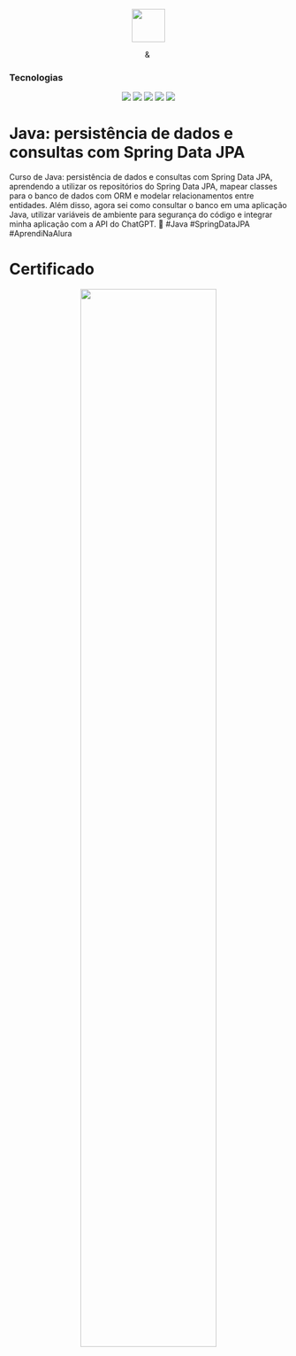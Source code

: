 
<p align="center">
  <img height="60px" src="https://i.imgur.com/w0NvalO.png">
</p>

<p align="center">
  <img height="9" src="https://i.imgur.com/PvAbpvx.png"> &
  <img height="13" src="https://i.imgur.com/rEzWrXJ.png">
</p>


<h3  id="techs">Tecnologias</h3>

<p align=center> <img src="https://img.shields.io/badge/python-3670A0?style=for-the-badge&logo=python&logoColor=ffdd54"> <img src="https://img.shields.io/badge/dbt-FF694B?style=for-the-badge&logo=dbt&logoColor=white"> <img src="https://img.shields.io/badge/Streamlit-FF4B4B?style=for-the-badge&logo=Streamlit&logoColor=white"> <img src="https://img.shields.io/badge/Pandas-2C2D72?style=for-the-badge&logo=pandas&logoColor=white"> <img src="https://img.shields.io/badge/PostgreSQL-316192?style=for-the-badge&logo=postgresql&logoColor=white"> 
  </ul>
  <br>
</p>



# Java: persistência de dados e consultas com Spring Data JPA

Curso de Java: persistência de dados e consultas com Spring Data JPA, aprendendo a utilizar os repositórios do Spring Data JPA, mapear classes para o banco de dados com ORM e modelar relacionamentos entre entidades. Além disso, agora sei como consultar o banco em uma aplicação Java, utilizar variáveis de ambiente para segurança do código e integrar minha aplicação com a API do ChatGPT. 🚀 #Java #SpringDataJPA #AprendiNaAlura



# Certificado



<p align="center">
  <img width="70%" src="./Curso Java_ persistência de dados e consultas com Spring Data JPA - Alura_page-0001.jpg">
</p>


